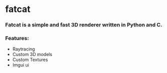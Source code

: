 # fatcat
### Fatcat is a simple and fast 3D renderer written in Python and C.
### **Features:**
- Raytracing
- Custom 3D models
- Custom Textures
- Imgui ui